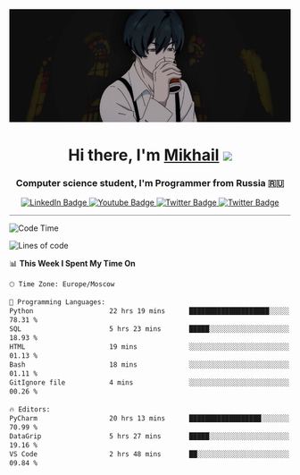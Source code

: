 <div>
  <div align="center">
    <img src="img/banner.jpg"/>
    <h1 align="center">Hi there, I'm <a href="https://github.com/Angeloffy" target="_blank">Mikhail</a> 
    <img src="https://github.com/blackcater/blackcater/raw/main/images/Hi.gif" height="32"/></h1>
  </div>

  <h3 align="center">Computer science student, I'm Programmer from Russia 🇷🇺</h3>
  <div id="badges" align="center">
    <a href="https://t.me/angeloffy">
      <img src="https://img.shields.io/badge/Telegram-2CA5E0?style=for-the-badge&logo=telegram&logoColor=white" alt="LinkedIn Badge"/>
    </a>
    <a href="https://www.youtube.com/channel/UCEL3-LeG0U1_2Ji9XXcPhkQ">
      <img src="https://img.shields.io/badge/YouTube-red?style=for-the-badge&logo=youtube&logoColor=white" alt="Youtube Badge"/>
    </a>
    <a href="mailto:angeloffy.work@gmail.com">
      <img src="https://img.shields.io/badge/Gmail-D14836?style=for-the-badge&logo=gmail&logoColor=white" alt="Twitter Badge"/>
    </a>
    <a href="https://discordapp.com/users/949624873649582121">
      <img src="https://img.shields.io/badge/Discord-7289DA?style=for-the-badge&logo=discord&logoColor=white" alt="Twitter Badge"/>
    </a>
</div>
 
 <hr style="height:1px; color:black; background-color:gray"> 
  
<!--START_SECTION:waka-->
![Code Time](http://img.shields.io/badge/Code%20Time-384%20hrs%2018%20mins-blue)

![Lines of code](https://img.shields.io/badge/From%20Hello%20World%20I%27ve%20Written-71.7%20thousand%20lines%20of%20code-blue)

📊 **This Week I Spent My Time On** 

```text
🕑︎ Time Zone: Europe/Moscow

💬 Programming Languages: 
Python                   22 hrs 19 mins      ████████████████████░░░░░   78.31 % 
SQL                      5 hrs 23 mins       █████░░░░░░░░░░░░░░░░░░░░   18.93 % 
HTML                     19 mins             ░░░░░░░░░░░░░░░░░░░░░░░░░   01.13 % 
Bash                     18 mins             ░░░░░░░░░░░░░░░░░░░░░░░░░   01.11 % 
GitIgnore file           4 mins              ░░░░░░░░░░░░░░░░░░░░░░░░░   00.26 % 

🔥 Editors: 
PyCharm                  20 hrs 13 mins      ██████████████████░░░░░░░   70.99 % 
DataGrip                 5 hrs 27 mins       █████░░░░░░░░░░░░░░░░░░░░   19.16 % 
VS Code                  2 hrs 48 mins       ██░░░░░░░░░░░░░░░░░░░░░░░   09.84 % 
```


<!--END_SECTION:waka-->
